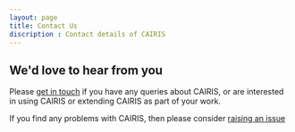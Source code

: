 ```yaml
---
layout: page
title: Contact Us
discription : Contact details of CAIRIS
---
```


<h2>We'd love to hear from you</h2>

Please [get in touch](mailto:sfaily@bournemouth.ac.uk) if you have any queries about CAIRIS, or are interested in using CAIRIS or extending CAIRIS as part of your work.

If you find any problems with CAIRIS, then please consider [raising an issue](https://github.com/failys/cairis/issues)
